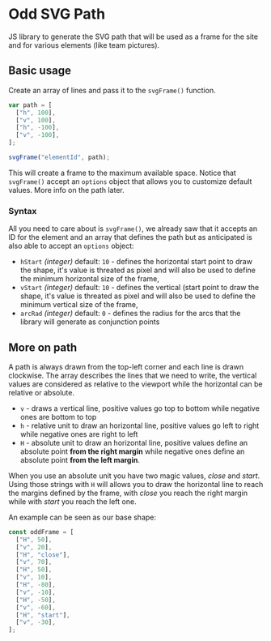 # Odd SVG Path

JS library to generate the SVG path that will be used as a frame for the site and for various elements (like team pictures).

## Basic usage

Create an array of lines and pass it to the `svgFrame()` function.

```js
var path = [
  ["h", 100],
  ["v", 100],
  ["h", -100],
  ["v", -100],
];

svgFrame("elementId", path);
```

This will create a frame to the maximum available space. Notice that `svgFrame()` accept an `options` object that allows you to customize default values. More info on the path later.

### Syntax

All you need to care about is `svgFrame()`, we already saw that it accepts an ID for the element and an array that defines the path but as anticipated is also able to accept an `options` object:

- `hStart` _(integer)_ default: `10` - defines the horizontal start point to draw the shape, it's value is threated as pixel and will also be used to define the minimum horizontal size of the frame,
- `vStart` _(integer)_ default: `10` - defines the vertical (start point to draw the shape, it's value is threated as pixel and will also be used to define the minimum vertical size of the frame,
- `arcRad` _(integer)_ default: `0` - defines the radius for the arcs that the library will generate as conjunction points

## More on path

A path is always drawn from the top-left corner and each line is drawn clockwise. The array describes the lines that we need to write, the vertical values are considered as relative to the viewport while the horizontal can be relative or absolute.

- `v` - draws a vertical line, positive values go top to bottom while negative ones are bottom to top
- `h` - relative unit to draw an horizontal line, positive values go left to right while negative ones are right to left
- `H` - absolute unit to draw an horizontal line, positive values define an absolute point **from the right margin** while negative ones define an absolute point **from the left margin**.

When you use an absolute unit you have two magic values, _close_ and _start_. Using those strings with `H` will allows you to draw the horizontal line to reach the margins defined by the frame, with _close_ you reach the right margin while with _start_ you reach the left one.

An example can be seen as our base shape:

```js
const oddFrame = [
  ["H", 50],
  ["v", 20],
  ["H", "close"],
  ["v", 70],
  ["H", 50],
  ["v", 10],
  ["H", -80],
  ["v", -10],
  ["H", -50],
  ["v", -60],
  ["H", "start"],
  ["v", -30],
];
```
